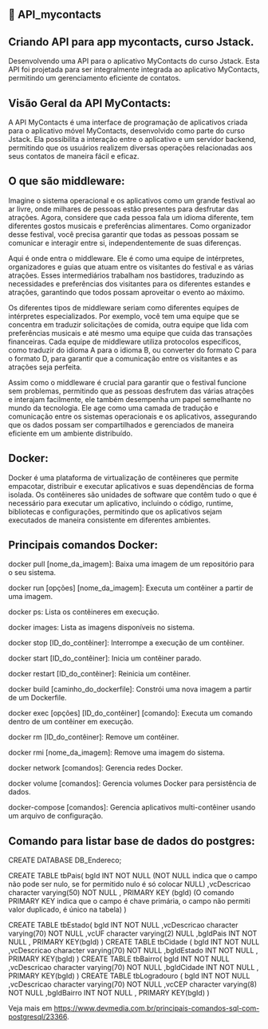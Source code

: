 ## 🤖 API_mycontacts

## Criando API para app mycontacts, curso Jstack.

Desenvolvendo uma API para o aplicativo MyContacts do curso Jstack. Esta API foi projetada para ser integralmente integrada ao aplicativo MyContacts, permitindo um gerenciamento eficiente de contatos.

## Visão Geral da API MyContacts:

A API MyContacts é uma interface de programação de aplicativos criada para o aplicativo móvel MyContacts, desenvolvido como parte do curso Jstack. Ela possibilita a interação entre o aplicativo e um servidor backend, permitindo que os usuários realizem diversas operações relacionadas aos seus contatos de maneira fácil e eficaz.

## O que são middleware:

Imagine o sistema operacional e os aplicativos como um grande festival ao ar livre, onde milhares de pessoas estão presentes para desfrutar das atrações. Agora, considere que cada pessoa fala um idioma diferente, tem diferentes gostos musicais e preferências alimentares. Como organizador desse festival, você precisa garantir que todas as pessoas possam se comunicar e interagir entre si, independentemente de suas diferenças.

Aqui é onde entra o middleware. Ele é como uma equipe de intérpretes, organizadores e guias que atuam entre os visitantes do festival e as várias atrações. Esses intermediários trabalham nos bastidores, traduzindo as necessidades e preferências dos visitantes para os diferentes estandes e atrações, garantindo que todos possam aproveitar o evento ao máximo.

Os diferentes tipos de middleware seriam como diferentes equipes de intérpretes especializados. Por exemplo, você tem uma equipe que se concentra em traduzir solicitações de comida, outra equipe que lida com preferências musicais e até mesmo uma equipe que cuida das transações financeiras. Cada equipe de middleware utiliza protocolos específicos, como traduzir do idioma A para o idioma B, ou converter do formato C para o formato D, para garantir que a comunicação entre os visitantes e as atrações seja perfeita.

Assim como o middleware é crucial para garantir que o festival funcione sem problemas, permitindo que as pessoas desfrutem das várias atrações e interajam facilmente, ele também desempenha um papel semelhante no mundo da tecnologia. Ele age como uma camada de tradução e comunicação entre os sistemas operacionais e os aplicativos, assegurando que os dados possam ser compartilhados e gerenciados de maneira eficiente em um ambiente distribuído.

## Docker:

Docker é uma plataforma de virtualização de contêineres que permite empacotar, distribuir e executar aplicativos e suas dependências de forma isolada. Os contêineres são unidades de software que contêm tudo o que é necessário para executar um aplicativo, incluindo o código, runtime, bibliotecas e configurações, permitindo que os aplicativos sejam executados de maneira consistente em diferentes ambientes.

## Principais comandos Docker:

docker pull [nome_da_imagem]: Baixa uma imagem de um repositório para o seu sistema.

docker run [opções] [nome_da_imagem]: Executa um contêiner a partir de uma imagem.

docker ps: Lista os contêineres em execução.

docker images: Lista as imagens disponíveis no sistema.

docker stop [ID_do_contêiner]: Interrompe a execução de um contêiner.

docker start [ID_do_contêiner]: Inicia um contêiner parado.

docker restart [ID_do_contêiner]: Reinicia um contêiner.

docker build [caminho_do_dockerfile]: Constrói uma nova imagem a partir de um Dockerfile.

docker exec [opções] [ID_do_contêiner] [comando]: Executa um comando dentro de um contêiner em execução.

docker rm [ID_do_contêiner]: Remove um contêiner.

docker rmi [nome_da_imagem]: Remove uma imagem do sistema.

docker network [comandos]: Gerencia redes Docker.

docker volume [comandos]: Gerencia volumes Docker para persistência de dados.

docker-compose [comandos]: Gerencia aplicativos multi-contêiner usando um arquivo de configuração.

## Comando para listar base de dados do postgres:

CREATE DATABASE DB_Endereco;

CREATE TABLE tbPais( bgId INT NOT NULL (NOT NULL indica que o campo não pode ser nulo, se for
permitido nulo é só colocar NULL) ,vcDescricao character varying(50) NOT NULL , PRIMARY KEY
(bgId) (O comando PRIMARY KEY indica que o campo é chave primária, o campo não permiti valor
duplicado, é único na tabela) )

CREATE TABLE tbEstado( bgId INT NOT NULL ,vcDescricao character varying(70) NOT NULL ,vcUF
character varying(2) NULL ,bgIdPais INT NOT NULL , PRIMARY KEY(bgId) ) CREATE TABLE tbCidade
( bgId INT NOT NULL ,vcDescricao character varying(70) NOT NULL ,bgIdEstado INT NOT NULL
, PRIMARY KEY(bgId) ) CREATE TABLE tbBairro( bgId INT NOT NULL ,vcDescricao character
varying(70) NOT NULL ,bgIdCidade INT NOT NULL , PRIMARY KEY(bgId) ) CREATE TABLE tbLogradouro
( bgId INT NOT NULL ,vcDescricao character varying(70) NOT NULL ,vcCEP character varying(8)
NOT NULL ,bgIdBairro INT NOT NULL , PRIMARY KEY(bgId) )

Veja mais em https://www.devmedia.com.br/principais-comandos-sql-com-postgresql/23366.
